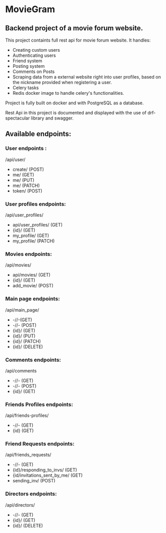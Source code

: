 # MovieGram
## Backend project of a movie forum website.
This project containts full rest api for movie forum website. It handles:
- Creating custom users
- Authenticating users
- Friend system
- Posting system
- Comments on Posts
- Scraping data from a external website right into user profiles, based on the nickname provided when registering a user.
- Celery tasks 
- Redis docker image to handle celery's functionalities.

Project is fully built on docker and with PostgreSQL as a database. 

Rest Api in this project is documented and displayed with the use of drf-spectacular library and swagger.
## Available endpoints:
### User endpoints :
/api/user/
- create/ (POST)
- me/ (GET)
- me/ (PUT)
- me/ (PATCH)
- token/ (POST)
### User profiles endpoints:
/api/user_profiles/
- api/user_profiles/ (GET)
- {id}/ (GET)
- my_profile/ (GET)
- my_profile/ (PATCH)
### Movies endpoints:
/api/movies/
- api/movies/ (GET)
- {id}/ (GET)
- add_movie/ (POST)
### Main page endpoints:
/api/main_page/
- -//-(GET)
- -//- (POST)
- {id}/ (GET)
- {id}/ (PUT)
- {id}/ (PATCH)
- {id}/ (DELETE)
### Comments endpoints:
/api/comments
- -//- (GET)
- -//- (POST)
- {id}/ (GET)
### Friends Profiles endpoints:
/api/friends-profiles/ 
- -//- (GET)
- {id} (GET)
### Friend Requests endpoints:
/api/friends_requests/
- -//- (GET)
- {id}/responding_to_invs/ (GET)
- {id/invitations_sent_by_me/ (GET)
- sending_inv/ (POST)
### Directors endpoints:
/api/directors/
- -//- (GET)
- {id}/ (GET)
- {id}/ (DELETE)


